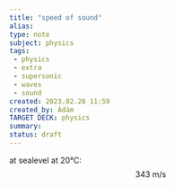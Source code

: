 ```yaml
---
title: "speed of sound"
alias: 
type: note
subject: physics
tags:
 - physics
 - extra
 - supersonic
 - waves
 - sound
created: 2023.02.26 11:59
created_by: Ádám
TARGET DECK: physics
summary: 
status: draft 
---
```

at sealevel at 20°C:
$$343\text{ m/s}$$